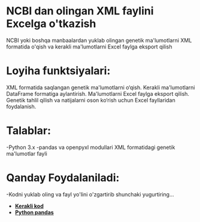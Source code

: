 # NCBI dan olingan XML faylini Excelga o'tkazish
NCBI yoki boshqa manbaalardan yuklab olingan genetik ma'lumotlarni XML formatida o'qish va kerakli ma'lumotlarni Excel faylga eksport qilish

# Loyiha funktsiyalari:
XML formatida saqlangan genetik ma'lumotlarni o‘qish.
Kerakli ma'lumotlarni DataFrame formatiga aylantirish.
Ma'lumotlarni Excel faylga eksport qilish.
Genetik tahlil qilish va natijalarni oson ko‘rish uchun Excel fayllaridan foydalanish.

# Talablar:
-Python 3.x
-pandas va openpyxl modullari
XML formatidagi genetik ma'lumotlar fayli

# Qanday Foydalaniladi:
-Kodni yuklab oling va fayl yo'lini o'zgartirib shunchaki yugurtiring...

- **[Kerakli kod](https://github.com/byShukrullo/NCBI-dan-olingan-XML-faylini-Excelga-o-tkazish/commit/ecc020a98cff6909bae9802645e3be6256553f2b)** 
- **[Python pandas](https://pandas.pydata.org/pandas-docs/stable/)** 
